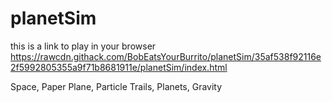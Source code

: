 # planetSim

this is a link to play in your browser https://rawcdn.githack.com/BobEatsYourBurrito/planetSim/35af538f92116e2f5992805355a9f71b8681911e/planetSim/index.html

Space, Paper Plane, Particle Trails, Planets, Gravity
